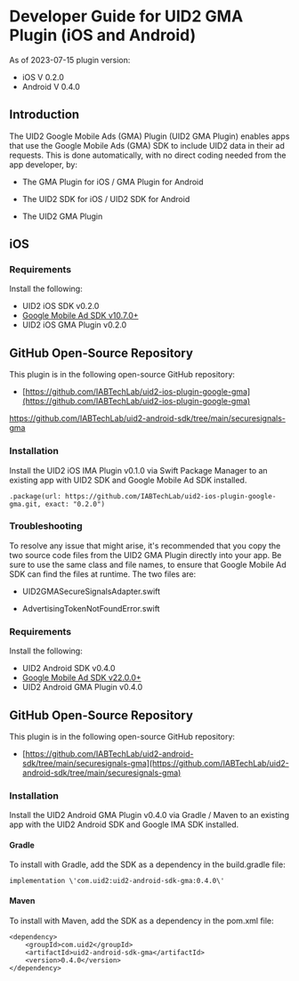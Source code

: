 # Developer Guide for UID2 GMA Plugin (iOS and Android)
<!-- Sunny comment on https://github.com/IABTechLab/uid2docs/pull/231: "Developer Guide for UID2 Google Mobile Ads (GMA) Plugin (For iOS and Android) / and same for ima (Interactive Media Ads) page."  -->
<!-- Also from Sunny: Where is this page linked from? Should we have a mobile app integration guide page on these mobile sdk/GMA page? Or should we start small and just add on
https://unifiedid.com/docs/overviews/overview-publishers / Under resources section to say for mobile app integration, check the mobile sdk/gma guide? -->
<!-- Also: Refer to it as The UID2 Google Mobile Ads (GMA) Plugin once here and leave all other mentioning to The UID2 GMA Plugin just to make it clear -->
As of 2023-07-15 plugin version:
* iOS V 0.2.0
* Android V 0.4.0

## Introduction

<!-- The UID2 GMA Plugin is pre-release software and should be used as such. REMOVING PER COMMENT FROM SUNNY IN IOS/ANDROID PR https://github.com/IABTechLab/uid2docs/pull/231 -->

The  UID2 Google Mobile Ads (GMA) Plugin (UID2 GMA Plugin) enables apps that use the Google Mobile Ads (GMA) SDK to include UID2 data in their ad requests. This is done automatically, with no direct coding needed from the app developer, by:

-   The GMA Plugin for iOS / GMA Plugin for Android <!-- this was an edit from Sunny on https://github.com/IABTechLab/uid2docs/pull/231. But the doc is not split yet so I included both here -->

-   The UID2 SDK for iOS / UID2 SDK for Android <!-- this was an edit from Sunny on https://github.com/IABTechLab/uid2docs/pull/231. But the doc is not split yet so I included both here -->

-   The UID2 GMA Plugin

## iOS 

<!-- Refer to the following sections for iOS:

-   Requirements

-   Installation // REMOVING THESE LINES PER COMMENT FROM SUNNY IN IOS/ANDROID PR https://github.com/IABTechLab/uid2docs/pull/231 "don't think we need line 23-27 - it's redundant (same for IMA)"-->

### Requirements 

Install the following:

-   UID2 iOS SDK v0.2.0
-   [Google Mobile Ad SDK v10.7.0+](https://developers.google.com/admob/ios/rel-notes)
-   UID2 iOS GMA Plugin v0.2.0

## GitHub Open-Source Repository

This plugin is in the following open-source GitHub repository:

- [https://github.com/IABTechLab/uid2-ios-plugin-google-gma](https://github.com/IABTechLab/uid2-ios-plugin-google-gma)

https://github.com/IABTechLab/uid2-android-sdk/tree/main/securesignals-gma

### Installation

Install the UID2 iOS IMA Plugin v0.1.0 via Swift Package Manager to an
existing app with UID2 SDK and Google Mobile Ad SDK installed.

```
.package(url: https://github.com/IABTechLab/uid2-ios-plugin-google-gma.git, exact: "0.2.0")
```

### Troubleshooting 

To resolve any issue that might arise, it's recommended that you copy the two source code files from the UID2 GMA Plugin directly into your app. Be sure to use the same class and file names, to ensure that Google Mobile Ad SDK can find the files at runtime. The two files are:

-   UID2GMASecureSignalsAdapter.swift

-   AdvertisingTokenNotFoundError.swift

<!-- ## Android 

Refer to the following sections for Android:

-   Requirements

-   Installation

-   Troubleshooting // REMOVING THESE LINES PER COMMENT FROM SUNNY IN IOS/ANDROID PR https://github.com/IABTechLab/uid2docs/pull/231 -->

### Requirements

Install the following:

-   UID2 Android SDK v0.4.0
-   [Google Mobile Ad SDK v22.0.0+](https://developers.google.com/admob/android/sdk)
-   UID2 Android GMA Plugin v0.4.0

## GitHub Open-Source Repository <!-- (for Android doc only) -->

This plugin is in the following open-source GitHub repository:

- [https://github.com/IABTechLab/uid2-android-sdk/tree/main/securesignals-gma](https://github.com/IABTechLab/uid2-android-sdk/tree/main/securesignals-gma)

### Installation 

Install the UID2 Android GMA Plugin v0.4.0 via Gradle / Maven to an
existing app with the UID2 Android SDK and Google IMA SDK installed.

#### Gradle 

To install with Gradle, add the SDK as a dependency in the build.gradle
file:

```
implementation \'com.uid2:uid2-android-sdk-gma:0.4.0\'
```

#### Maven 

To install with Maven, add the SDK as a dependency in the pom.xml file:

```
<dependency>
    <groupId>com.uid2</groupId>
    <artifactId>uid2-android-sdk-gma</artifactId>
    <version>0.4.0</version>
</dependency>
```
